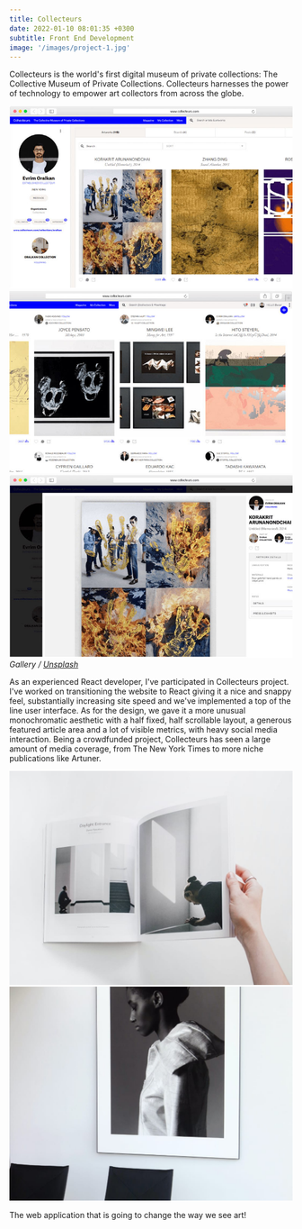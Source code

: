 ```yaml
---
title: Collecteurs
date: 2022-01-10 08:01:35 +0300
subtitle: Front End Development
image: '/images/project-1.jpg'
---
```


Collecteurs is the world's first digital museum of private collections: The Collective Museum of Private Collections. Collecteurs harnesses the power of technology to empower art collectors from across the globe.

<div class="gallery-box">
  <div class="gallery">
    <img src="/images/project-example-1.jpg" loading="lazy" alt="Project">
    <img src="/images/project-example-2.jpg" loading="lazy" alt="Project">
    <img src="/images/project-example-3.jpg" loading="lazy" alt="Project">
  </div>
  <em>Gallery / <a href="https://unsplash.com/" target="_blank">Unsplash</a></em>
</div>

As an experienced React developer, I've participated in Collecteurs project. I've worked on transitioning the website to React giving it a nice and snappy feel, substantially increasing site speed and we've implemented a top of the line user interface. As for the design, we gave it a more unusual monochromatic aesthetic with a half fixed, half scrollable layout, a generous featured article area and a lot of visible metrics, with heavy social media interaction. Being a crowdfunded project, Collecteurs has seen a large amount of media coverage, from The New York Times to more niche publications like Artuner.

<div class="gallery-box">
  <div class="gallery">
    <img src="/images/project-example-4.jpg" loading="lazy" alt="Project">
    <img src="/images/project-example-5.jpg" loading="lazy" alt="Project">
  </div>
</div>

The web application that is going to change the way we see art!
